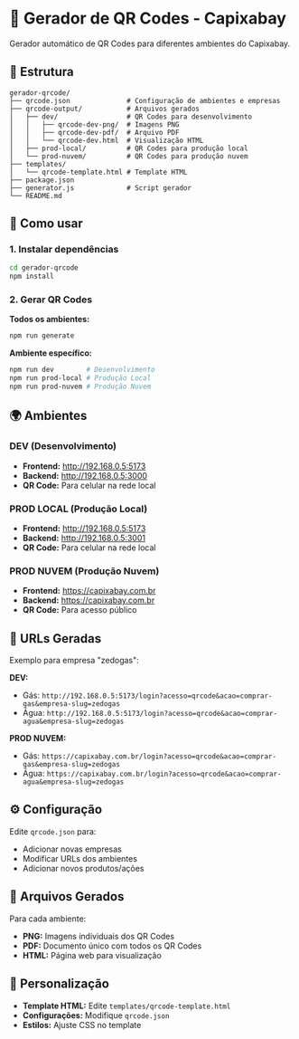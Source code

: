 # 🔗 Gerador de QR Codes - Capixabay

Gerador automático de QR Codes para diferentes ambientes do Capixabay.

## 📁 Estrutura

```
gerador-qrcode/
├── qrcode.json              # Configuração de ambientes e empresas
├── qrcode-output/           # Arquivos gerados
│   ├── dev/                 # QR Codes para desenvolvimento
│   │   ├── qrcode-dev-png/  # Imagens PNG
│   │   ├── qrcode-dev-pdf/  # Arquivo PDF
│   │   └── qrcode-dev.html  # Visualização HTML
│   ├── prod-local/          # QR Codes para produção local
│   └── prod-nuvem/          # QR Codes para produção nuvem
├── templates/
│   └── qrcode-template.html # Template HTML
├── package.json
├── generator.js             # Script gerador
└── README.md
```

## 🚀 Como usar

### 1. Instalar dependências
```bash
cd gerador-qrcode
npm install
```

### 2. Gerar QR Codes

**Todos os ambientes:**
```bash
npm run generate
```

**Ambiente específico:**
```bash
npm run dev        # Desenvolvimento
npm run prod-local # Produção Local  
npm run prod-nuvem # Produção Nuvem
```

## 🌍 Ambientes

### DEV (Desenvolvimento)
- **Frontend:** http://192.168.0.5:5173
- **Backend:** http://192.168.0.5:3000
- **QR Code:** Para celular na rede local

### PROD LOCAL (Produção Local)
- **Frontend:** http://192.168.0.5:5173
- **Backend:** http://192.168.0.5:3001
- **QR Code:** Para celular na rede local

### PROD NUVEM (Produção Nuvem)
- **Frontend:** https://capixabay.com.br
- **Backend:** https://capixabay.com.br
- **QR Code:** Para acesso público

## 📱 URLs Geradas

Exemplo para empresa "zedogas":

**DEV:**
- Gás: `http://192.168.0.5:5173/login?acesso=qrcode&acao=comprar-gas&empresa-slug=zedogas`
- Água: `http://192.168.0.5:5173/login?acesso=qrcode&acao=comprar-agua&empresa-slug=zedogas`

**PROD NUVEM:**
- Gás: `https://capixabay.com.br/login?acesso=qrcode&acao=comprar-gas&empresa-slug=zedogas`
- Água: `https://capixabay.com.br/login?acesso=qrcode&acao=comprar-agua&empresa-slug=zedogas`

## ⚙️ Configuração

Edite `qrcode.json` para:
- Adicionar novas empresas
- Modificar URLs dos ambientes
- Adicionar novos produtos/ações

## 📄 Arquivos Gerados

Para cada ambiente:
- **PNG:** Imagens individuais dos QR Codes
- **PDF:** Documento único com todos os QR Codes
- **HTML:** Página web para visualização

## 🔧 Personalização

- **Template HTML:** Edite `templates/qrcode-template.html`
- **Configurações:** Modifique `qrcode.json`
- **Estilos:** Ajuste CSS no template
